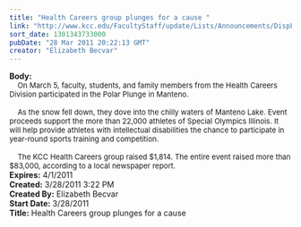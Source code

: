 ```yaml
---
title: "Health Careers group plunges for a cause "
link: "http://www.kcc.edu/FacultyStaff/update/Lists/Announcements/DispForm.aspx?ID=187"
sort_date: 1301343733000
pubDate: "28 Mar 2011 20:22:13 GMT"
creator: "Elizabeth Becvar"
---
```


<div><b>Body:</b> <div class=ExternalClassD9389247AAA941C48732707BE90A01D6><div><font size=2>    On March 5, faculty, students, and family members from the Health Careers Division participated in the Polar Plunge in Manteno. </font></div><font size=2>
<div><br>    As the snow fell down, they dove into the chilly waters of Manteno Lake. Event proceeds support the more than 22,000 athletes of Special Olympics Illinois. It will help provide athletes with intellectual disabilities the chance to participate in year-round sports training and competition.</div>
<div><br>    The KCC Health Careers group raised $1,814. The entire event raised more than $83,000, according to a local newspaper report. <br></div></font></div></div>
<div><b>Expires:</b> 4/1/2011</div>
<div><b>Created:</b> 3/28/2011 3:22 PM</div>
<div><b>Created By:</b> Elizabeth Becvar</div>
<div><b>Start Date:</b> 3/28/2011</div>
<div><b>Title:</b> Health Careers group plunges for a cause </div>
